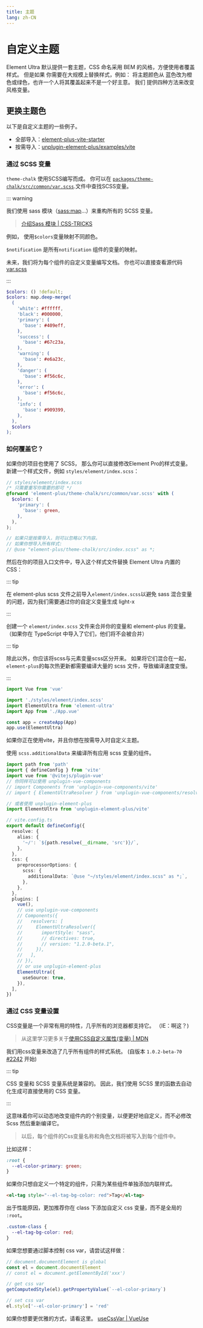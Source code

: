 ```yaml
---
title: 主题
lang: zh-CN
---
```


# 自定义主题

Element Ultra 默认提供一套主题，CSS 命名采用 BEM 的风格，方便使用者覆盖样式。 但是如果 你需要在大规模上替换样式，例如： 将主题颜色从 蓝色改为橙色或绿色，也许一个人将其覆盖起来不是一个好主意。 我们 提供四种方法来改变风格变量。

## 更换主题色

以下是自定义主题的一些例子。

- 全部导入：[element-plus-vite-starter](https://github.com/element-plus/element-plus-vite-starter)
- 按需导入：[unplugin-element-plus/examples/vite](https://github.com/element-plus/unplugin-element-plus)

### 通过 SCSS 变量

`theme-chalk` 使用SCSS编写而成。 你可以在 [`packages/theme-chalk/src/common/var.scss`](https://github.com/element-plus/element-plus/blob/dev/packages/theme-chalk/src/common/var.scss).文件中查找SCSS变量。

::: warning

我们使用 sass 模块（[sass:map](https://sass-lang.com/documentation/values/maps)...）来重构所有的 SCSS 变量。

> [介绍Sass 模块 | CSS-TRICKS](https://css-tricks.com/introducing-sass-modules/)

例如， 使用`$colors`变量映射不同颜色。

`$notification` 是所有`notification` 组件的变量的映射。

未来，我们将为每个组件的自定义变量编写文档。 你也可以直接查看源代码 [var.scss](https://github.com/element-plus/element-plus/blob/dev/packages/theme-chalk/src/common/var.scss)

:::

```scss
$colors: () !default;
$colors: map.deep-merge(
  (
    'white': #ffffff,
    'black': #000000,
    'primary': (
      'base': #409eff,
    ),
    'success': (
      'base': #67c23a,
    ),
    'warning': (
      'base': #e6a23c,
    ),
    'danger': (
      'base': #f56c6c,
    ),
    'error': (
      'base': #f56c6c,
    ),
    'info': (
      'base': #909399,
    ),
  ),
  $colors
);
```

### 如何覆盖它？

如果你的项目也使用了 SCSS， 那么你可以直接修改Element Pro的样式变量。 新建一个样式文件，例如 `styles/element/index.scss`：

```scss
// styles/element/index.scss
/* 只需要重写你需要的即可 */
@forward 'element-plus/theme-chalk/src/common/var.scss' with (
  $colors: (
    'primary': (
      'base': green,
    ),
  ),
);

// 如果只是按需导入，则可以忽略以下内容。
// 如果你想导入所有样式:
// @use "element-plus/theme-chalk/src/index.scss" as *;
```

然后在你的项目入口文件中，导入这个样式文件替换 Element Ultra 内置的 CSS：

::: tip

在 element-plus scss 文件之前导入`element/index.scss`以避免 sass 混合变量的问题，因为我们需要通过你的自定义变量生成 light-x

:::

创建一个 `element/index.scss` 文件来合并你的变量和 element-plus 的变量。 （如果你在 TypeScript 中导入了它们，他们将不会被合并）

::: tip

除此以外，你应该将scss与元素变量scss区分开来。 如果将它们混合在一起，`element-plus`的每次热更新都需要编译大量的 scss 文件，导致编译速度变慢。

:::

```ts
import Vue from 'vue'

import './styles/element/index.scss'
import ElementUltra from 'element-ultra'
import App from './App.vue'

const app = createApp(App)
app.use(ElementUltra)
```

如果你正在使用vite，并且你想在按需导入时自定义主题。

使用 `scss.additionalData` 来编译所有应用 scss 变量的组件。

```ts
import path from 'path'
import { defineConfig } from 'vite'
import vue from '@vitejs/plugin-vue'
// 你同样可以使用 unplugin-vue-components
// import Components from 'unplugin-vue-components/vite'
// import { ElementUltraResolver } from 'unplugin-vue-components/resolvers'

// 或者使用 unplugin-element-plus
import ElementUltra from 'unplugin-element-plus/vite'

// vite.config.ts
export default defineConfig({
  resolve: {
    alias: {
      '~/': `${path.resolve(__dirname, 'src')}/`,
    },
  },
  css: {
    preprocessorOptions: {
      scss: {
        additionalData: `@use "~/styles/element/index.scss" as *;`,
      },
    },
  },
  plugins: [
    vue(),
    // use unplugin-vue-components
    // Components({
    //   resolvers: [
    //     ElementUltraResolver({
    //       importStyle: "sass",
    //       // directives: true,
    //       // version: "1.2.0-beta.1",
    //     }),
    //   ],
    // }),
    // or use unplugin-element-plus
    ElementUltra({
      useSource: true,
    }),
  ],
})
```

### 通过 CSS 变量设置

CSS变量是一个非常有用的特性，几乎所有的浏览器都支持它。 （IE：啊这？)

> 从这里学习更多关于[使用CSS自定义属性(变量) | MDN](https://developer.mozilla.org/en-US/docs/Web/CSS/Using_CSS_custom_properties)

我们用css变量来改造了几乎所有组件的样式系统。 (自版本 `1.0.2-beta-70` [#2242](https://github.com/element-plus/element-plus/issues/2242) 开始)

::: tip

CSS 变量和 SCSS 变量系统是兼容的。 因此，我们使用 SCSS 里的函数去自动化生成可直接使用的 CSS 变量。

:::

这意味着你可以动态地改变组件内的个别变量，以便更好地自定义，而不必修改 Scss 然后重新编译它。

> 以后，每个组件的Css变量名称和角色文档将被写入到每个组件中。

比如这样：

```css
:root {
  --el-color-primary: green;
}
```

如果你只想自定义一个特定的组件，只需为某些组件单独添加内联样式。

```html
<el-tag style="--el-tag-bg-color: red">Tag</el-tag>
```

出于性能原因，更加推荐你在 class 下添加自定义 css 变量，而不是全局的 `:root`。

```css
.custom-class {
  --el-tag-bg-color: red;
}
```

如果您想要通过脚本控制 css var，请尝试这样做：

```ts
// document.documentElement is global
const el = document.documentElement
// const el = document.getElementById('xxx')

// get css var
getComputedStyle(el).getPropertyValue(`--el-color-primary`)

// set css var
el.style['--el-color-primary'] = 'red'
```

如果你想要更优雅的方式，请看这里。 [useCssVar | VueUse](https://vueuse.org/core/usecssvar/)
